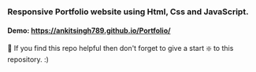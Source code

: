 ### Responsive Portfolio website using Html, Css and JavaScript.




#### Demo: https://ankitsingh789.github.io/Portfolio/


🙏 If you find this repo helpful then don't forget to give a start ❇️  to this repository. :)

